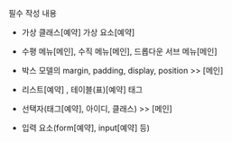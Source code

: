 필수 작성 내용

- 가상 클래스[예약] 가상 요소[예약]

- 수평 메뉴[메인], 수직 메뉴[메인], 드롭다운 서브 메뉴[메인]

- 박스 모델의 margin, padding, display, position >> [메인]

- 리스트[예약] , 테이블(표)[예약] 태그

- 선택자(태그[예약], 아이디, 클래스) >> [메인]

- 입력 요소(form[예약], input[예약] 등)
